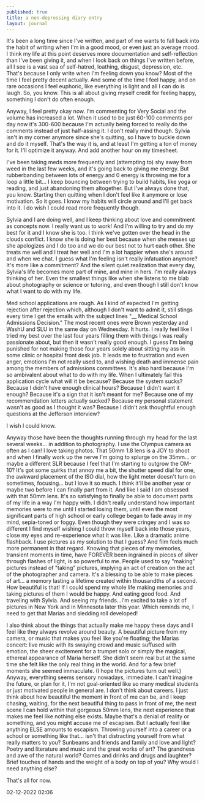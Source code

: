 ```yaml
---
published: true
title: a non-depressing diary entry
layout: journal
---
```


It's been a long time since I've written, and part of me wants to fall back into the habit of writing when I'm in a good mood, or even just an average mood. I think my life at this point deserves more documentation and self-reflection than I've been giving it, and when I look back on things I've written before, all I see is a vast sea of self-hatred, loathing, disgust, depression, etc. That's because I only write when I'm feeling down you know? Most of the time I feel pretty decent actually. And some of the time I feel happy, and on rare occasions I feel euphoric, like everything is light and all I can do is laugh. So, you know. This is all about giving myself credit for feeling happy, something I don't do often enough. 

Anyway, I feel pretty okay now. I'm commenting for Very Social and the volume has increased a lot. When it used to be just 60-100 comments per day now it's 300-600 because I'm actually being forced to really do the comments instead of just half-assing it. I don't really mind though. Sylvia isn't in my corner anymore since she's quitting, so I have to buckle down and do it myself. That's the way it is, and at least I'm getting a ton of money for it. I'll optimize it anyway. And add another hour on my timesheet.

I've been taking meds more frequently and (attempting to) shy away from weed in the last few weeks, and it's going back to giving me energy. But rubberbanding between lots of energy and 0 energy is throwing me for a loop a little bit… I keep bouncing between trying to build habits, like yoga or reading, and just abandoning them altogether. But I've always done that, you know. Starting then quitting when I don't feel like it anymore or lose motivation. So it goes. I know my habits will circle around and I'll get back into it. I do wish I could read more frequently though. 

Sylvia and I are doing well, and I keep thinking about love and commitment as concepts now. I really want us to work! And I'm willing to try and do my best for it and I know she is too. I think we've gotten over the head in the clouds conflict. I know she is doing her best because when she messes up she apologizes and I do too and we do our best not to hurt each other. She treats me well and I treat her well and I'm a lot happier when she's around and when we chat. I guess what I'm feeling isn't really infatuation anymore? It's more like a commitment? And the silent quiet realization that every day, Sylvia's life becomes more part of mine, and mine in hers. I'm really always thinking of her. Even the smallest things like when she listens to me blab about photography or science or tutoring, and even though I still don't know what I want to do with my life.

Med school applications are rough. As I kind of expected I'm getting rejection after rejection which, although I don't want to admit it, still stings every time I get the emails with the subject lines "__ Medical School Admissions Decision." The most recent ones were Brown yesterday and WashU and SLU in the same day on Wednesday. It hurts. I really feel like I tried my best over the last four years filling them with things I was really passionate about, but then it wasn't really good enough. I guess I'm being punished for not making those four years solely about sitting my ass in some clinic or hospital front desk job. It leads me to frustration and even anger, emotions I'm not really used to, and wishing death and immense pain among the members of admissions committees. It's also hard because I'm so ambivalent about what to do with my life. When I ultimately fail this application cycle what will it be because? Because the system sucks? Because I didn't have enough clinical hours? Because I didn't want it enough? Because it's a sign that it isn't meant for me? Because one of my recommendation letters actually sucked? Because my personal statement wasn't as good as I thought it was? Because I didn't ask thoughtful enough questions at the Jefferson interview? 

I wish I could know.

Anyway those have been the thoughts running through my head for the last several weeks… in addition to photography. I use the Olympus camera as often as I can! I love taking photos. That 50mm 1.8 lens is a JOY to shoot and when I finally work up the nerve I'm going to splurge on the 35mm… or maybe a different SLR because I feel that I'm starting to outgrow the OM-10? It's got some quirks that annoy me a bit, the shutter speed dial for one, the awkward placement of the ISO dial, how the light meter doesn't turn on sometimes, focusing… but I love it so much. I think it'll be another year or maybe two before I can finally part from it. And like I said I am obsessed with that 50mm lens. 
It's so satisfying to finally be able to document parts of my life in a way I'm happy with. I didn't really understand how important memories were to me until I started losing them, until even the most significant parts of high school or early college began to fade away in my mind, sepia-toned or foggy. Even though they were cringey and I was so different I find myself wishing I could throw myself back into those years, close my eyes and re-experience what it was like. Like a dramatic anime flashback. I use pictures as my solution to that I guess? And film feels much more permanent in that regard. Knowing that pieces of my memories, transient moments in time, have FOREVER been ingrained in pieces of silver through flashes of light, is so powerful to me. People used to say "making" pictures instead of "taking" pictures, implying an act of creation on the act of the photographer and camera. It's a blessing to be able to make pieces of art… a memory lasting a lifetime created within thousandths of a second. How beautiful is that! If I could spend my whole life making memories and taking pictures of them I would be happy. And eating good food. And traveling with Sylvia. And seeing my friends…I'm excited to take a lot of pictures in New York and in Minnesota later this year. Which reminds me, I need to get that Marias and sledding roll developed!

I also think about the things that actually make me happy these days and I feel like they always revolve around beauty. A beautiful picture from my camera, or music that makes you feel like you're floating; the Marias concert: live music with its swaying crowd and music suffused with emotion, the sheer excitement for a trumpet solo or simply the magical, ethereal appearance of Maria herself. She didn't seem real but at the same time she felt like the only real thing in the world. And for a few brief moments she seemed immaculate. (I hope the pictures turn out well.) Anyway, everything seems sensory nowadays, immediate. I can't imagine the future, or plan for it, I'm not goal-oriented like so many medical students or just motivated people in general are. I don't think about careers. I just think about how beautiful the moment in front of me can be, and I keep chasing, waiting, for the next beautiful thing to pass in front of me, the next scene I can hold within that gorgeous 50mm lens, the next experience that makes me feel like nothing else exists. Maybe that's a denial of reality or something, and you might accuse me of escapism. But I actually feel like anything ELSE amounts to escapism. Throwing yourself into a career or a school or something like that… isn't that distracting yourself from what really matters to you? Sunbeams and friends and family and love and light? Poetry and literature and music and the great works of art? The grandness and awe of the natural world? Games and drinks and drugs and laughter? Brief touches of hands and the weight of a body on top of you? Why would I need anything else?

That's all for now.

02-12-2022 02:06 